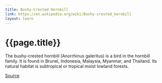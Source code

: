 ```yaml
---
title: Bushy-Crested Hornbill
link: https://en.wikipedia.org/wiki/Bushy-crested_hornbill
layout: learn
---
```

# {{page.title}}

The bushy-crested hornbill (Anorrhinus galeritus) is a bird in the hornbill family. It is found in Brunei, Indonesia, Malaysia, Myanmar, and Thailand. Its natural habitat is subtropical or tropical moist lowland forests.

[Source](page.link)
